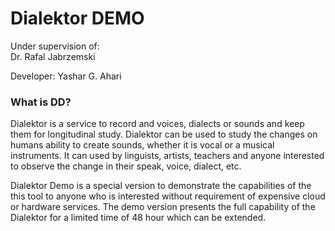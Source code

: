 # Dialektor DEMO 

Under supervision of:<br> 
Dr. Rafal Jabrzemski

Developer: 
Yashar G. Ahari<br>


### What is DD? 

Dialektor is a service to record and voices, dialects or sounds and keep them
for longitudinal study. Dialektor can be used to study the 
changes on humans ability to create sounds, whether it is vocal or 
a musical instruments. It can used by linguists, artists, teachers 
and anyone interested to observe the change in their speak, voice, dialect, etc. 

Dialektor Demo is a special version to demonstrate the capabilities 
of the this tool to anyone who is interested without requirement of 
expensive cloud or hardware services. The demo version presents the
full capability of the Dialektor for a limited time of 48 hour which 
can be extended.     





